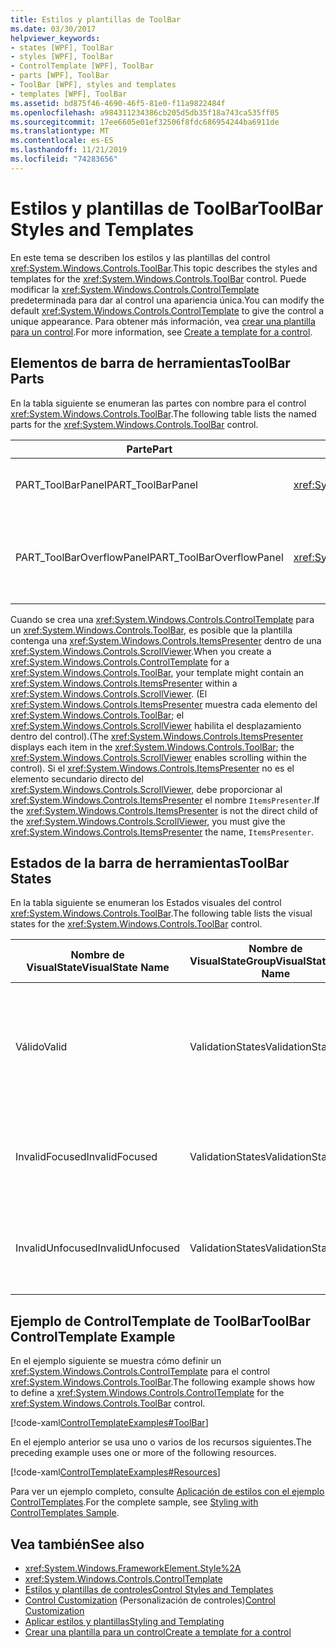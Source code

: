 ```yaml
---
title: Estilos y plantillas de ToolBar
ms.date: 03/30/2017
helpviewer_keywords:
- states [WPF], ToolBar
- styles [WPF], ToolBar
- ControlTemplate [WPF], ToolBar
- parts [WPF], ToolBar
- ToolBar [WPF], styles and templates
- templates [WPF], ToolBar
ms.assetid: bd875f46-4690-46f5-81e0-f11a9822484f
ms.openlocfilehash: a984311234386cb205d5db35f18a743ca535ff05
ms.sourcegitcommit: 17ee6605e01ef32506f8fdc686954244ba6911de
ms.translationtype: MT
ms.contentlocale: es-ES
ms.lasthandoff: 11/21/2019
ms.locfileid: "74283656"
---
```

# <a name="toolbar-styles-and-templates"></a><span data-ttu-id="5d110-102">Estilos y plantillas de ToolBar</span><span class="sxs-lookup"><span data-stu-id="5d110-102">ToolBar Styles and Templates</span></span>
<span data-ttu-id="5d110-103">En este tema se describen los estilos y las plantillas del control <xref:System.Windows.Controls.ToolBar>.</span><span class="sxs-lookup"><span data-stu-id="5d110-103">This topic describes the styles and templates for the <xref:System.Windows.Controls.ToolBar> control.</span></span> <span data-ttu-id="5d110-104">Puede modificar la <xref:System.Windows.Controls.ControlTemplate> predeterminada para dar al control una apariencia única.</span><span class="sxs-lookup"><span data-stu-id="5d110-104">You can modify the default <xref:System.Windows.Controls.ControlTemplate> to give the control a unique appearance.</span></span> <span data-ttu-id="5d110-105">Para obtener más información, vea [crear una plantilla para un control](../../../desktop-wpf/themes/how-to-create-apply-template.md).</span><span class="sxs-lookup"><span data-stu-id="5d110-105">For more information, see [Create a template for a control](../../../desktop-wpf/themes/how-to-create-apply-template.md).</span></span>  
  
## <a name="toolbar-parts"></a><span data-ttu-id="5d110-106">Elementos de barra de herramientas</span><span class="sxs-lookup"><span data-stu-id="5d110-106">ToolBar Parts</span></span>  
 <span data-ttu-id="5d110-107">En la tabla siguiente se enumeran las partes con nombre para el control <xref:System.Windows.Controls.ToolBar>.</span><span class="sxs-lookup"><span data-stu-id="5d110-107">The following table lists the named parts for the <xref:System.Windows.Controls.ToolBar> control.</span></span>  
  
|<span data-ttu-id="5d110-108">Parte</span><span class="sxs-lookup"><span data-stu-id="5d110-108">Part</span></span>|<span data-ttu-id="5d110-109">Tipo</span><span class="sxs-lookup"><span data-stu-id="5d110-109">Type</span></span>|<span data-ttu-id="5d110-110">Descripción</span><span class="sxs-lookup"><span data-stu-id="5d110-110">Description</span></span>|  
|-|-|-|  
|<span data-ttu-id="5d110-111">PART_ToolBarPanel</span><span class="sxs-lookup"><span data-stu-id="5d110-111">PART_ToolBarPanel</span></span>|<xref:System.Windows.Controls.Primitives.ToolBarPanel>|<span data-ttu-id="5d110-112">Objeto que contiene los controles del <xref:System.Windows.Controls.ToolBar>.</span><span class="sxs-lookup"><span data-stu-id="5d110-112">The object that contains the controls on the <xref:System.Windows.Controls.ToolBar>.</span></span>|  
|<span data-ttu-id="5d110-113">PART_ToolBarOverflowPanel</span><span class="sxs-lookup"><span data-stu-id="5d110-113">PART_ToolBarOverflowPanel</span></span>|<xref:System.Windows.Controls.Primitives.ToolBarOverflowPanel>|<span data-ttu-id="5d110-114">Objeto que contiene los controles que se encuentran en el área de desbordamiento del <xref:System.Windows.Controls.ToolBar>.</span><span class="sxs-lookup"><span data-stu-id="5d110-114">The object that contains the controls that are in the overflow area of the <xref:System.Windows.Controls.ToolBar>.</span></span>|  
  
 <span data-ttu-id="5d110-115">Cuando se crea una <xref:System.Windows.Controls.ControlTemplate> para un <xref:System.Windows.Controls.ToolBar>, es posible que la plantilla contenga una <xref:System.Windows.Controls.ItemsPresenter> dentro de una <xref:System.Windows.Controls.ScrollViewer>.</span><span class="sxs-lookup"><span data-stu-id="5d110-115">When you create a <xref:System.Windows.Controls.ControlTemplate> for a <xref:System.Windows.Controls.ToolBar>, your template might contain an <xref:System.Windows.Controls.ItemsPresenter> within a <xref:System.Windows.Controls.ScrollViewer>.</span></span> <span data-ttu-id="5d110-116">(El <xref:System.Windows.Controls.ItemsPresenter> muestra cada elemento del <xref:System.Windows.Controls.ToolBar>; el <xref:System.Windows.Controls.ScrollViewer> habilita el desplazamiento dentro del control).</span><span class="sxs-lookup"><span data-stu-id="5d110-116">(The <xref:System.Windows.Controls.ItemsPresenter> displays each item in the <xref:System.Windows.Controls.ToolBar>; the <xref:System.Windows.Controls.ScrollViewer> enables scrolling within the control).</span></span>  <span data-ttu-id="5d110-117">Si el <xref:System.Windows.Controls.ItemsPresenter> no es el elemento secundario directo del <xref:System.Windows.Controls.ScrollViewer>, debe proporcionar al <xref:System.Windows.Controls.ItemsPresenter> el nombre `ItemsPresenter`.</span><span class="sxs-lookup"><span data-stu-id="5d110-117">If the <xref:System.Windows.Controls.ItemsPresenter> is not the direct child of the <xref:System.Windows.Controls.ScrollViewer>, you must give the <xref:System.Windows.Controls.ItemsPresenter> the name, `ItemsPresenter`.</span></span>  
  
## <a name="toolbar-states"></a><span data-ttu-id="5d110-118">Estados de la barra de herramientas</span><span class="sxs-lookup"><span data-stu-id="5d110-118">ToolBar States</span></span>  
 <span data-ttu-id="5d110-119">En la tabla siguiente se enumeran los Estados visuales del control <xref:System.Windows.Controls.ToolBar>.</span><span class="sxs-lookup"><span data-stu-id="5d110-119">The following table lists the visual states for the <xref:System.Windows.Controls.ToolBar> control.</span></span>  
  
|<span data-ttu-id="5d110-120">Nombre de VisualState</span><span class="sxs-lookup"><span data-stu-id="5d110-120">VisualState Name</span></span>|<span data-ttu-id="5d110-121">Nombre de VisualStateGroup</span><span class="sxs-lookup"><span data-stu-id="5d110-121">VisualStateGroup Name</span></span>|<span data-ttu-id="5d110-122">Descripción</span><span class="sxs-lookup"><span data-stu-id="5d110-122">Description</span></span>|  
|-|-|-|  
|<span data-ttu-id="5d110-123">Válido</span><span class="sxs-lookup"><span data-stu-id="5d110-123">Valid</span></span>|<span data-ttu-id="5d110-124">ValidationStates</span><span class="sxs-lookup"><span data-stu-id="5d110-124">ValidationStates</span></span>|<span data-ttu-id="5d110-125">El control utiliza la clase <xref:System.Windows.Controls.Validation> y la propiedad adjunta <xref:System.Windows.Controls.Validation.HasError%2A?displayProperty=nameWithType> es `false`.</span><span class="sxs-lookup"><span data-stu-id="5d110-125">The control uses the <xref:System.Windows.Controls.Validation> class and the <xref:System.Windows.Controls.Validation.HasError%2A?displayProperty=nameWithType> attached property is `false`.</span></span>|  
|<span data-ttu-id="5d110-126">InvalidFocused</span><span class="sxs-lookup"><span data-stu-id="5d110-126">InvalidFocused</span></span>|<span data-ttu-id="5d110-127">ValidationStates</span><span class="sxs-lookup"><span data-stu-id="5d110-127">ValidationStates</span></span>|<span data-ttu-id="5d110-128">La propiedad adjunta <xref:System.Windows.Controls.Validation.HasError%2A?displayProperty=nameWithType> es `true` tiene el foco.</span><span class="sxs-lookup"><span data-stu-id="5d110-128">The <xref:System.Windows.Controls.Validation.HasError%2A?displayProperty=nameWithType> attached property is `true` has the control has focus.</span></span>|  
|<span data-ttu-id="5d110-129">InvalidUnfocused</span><span class="sxs-lookup"><span data-stu-id="5d110-129">InvalidUnfocused</span></span>|<span data-ttu-id="5d110-130">ValidationStates</span><span class="sxs-lookup"><span data-stu-id="5d110-130">ValidationStates</span></span>|<span data-ttu-id="5d110-131">La propiedad adjunta <xref:System.Windows.Controls.Validation.HasError%2A?displayProperty=nameWithType> es `true` tiene el control no tiene el foco.</span><span class="sxs-lookup"><span data-stu-id="5d110-131">The <xref:System.Windows.Controls.Validation.HasError%2A?displayProperty=nameWithType> attached property is `true` has the control does not have focus.</span></span>|  
  
## <a name="toolbar-controltemplate-example"></a><span data-ttu-id="5d110-132">Ejemplo de ControlTemplate de ToolBar</span><span class="sxs-lookup"><span data-stu-id="5d110-132">ToolBar ControlTemplate Example</span></span>  
 <span data-ttu-id="5d110-133">En el ejemplo siguiente se muestra cómo definir un <xref:System.Windows.Controls.ControlTemplate> para el control <xref:System.Windows.Controls.ToolBar>.</span><span class="sxs-lookup"><span data-stu-id="5d110-133">The following example shows how to define a <xref:System.Windows.Controls.ControlTemplate> for the <xref:System.Windows.Controls.ToolBar> control.</span></span>  
  
 [!code-xaml[ControlTemplateExamples#ToolBar](~/samples/snippets/csharp/VS_Snippets_Wpf/ControlTemplateExamples/CS/resources/toolbar.xaml#toolbar)]  
  
 <span data-ttu-id="5d110-134">En el ejemplo anterior se usa uno o varios de los recursos siguientes.</span><span class="sxs-lookup"><span data-stu-id="5d110-134">The preceding example uses one or more of the following resources.</span></span>  
  
 [!code-xaml[ControlTemplateExamples#Resources](~/samples/snippets/csharp/VS_Snippets_Wpf/ControlTemplateExamples/CS/resources/shared.xaml#resources)]  
  
 <span data-ttu-id="5d110-135">Para ver un ejemplo completo, consulte [Aplicación de estilos con el ejemplo ControlTemplates](https://github.com/Microsoft/WPF-Samples/tree/master/Styles%20&%20Templates/IntroToStylingAndTemplating).</span><span class="sxs-lookup"><span data-stu-id="5d110-135">For the complete sample, see [Styling with ControlTemplates Sample](https://github.com/Microsoft/WPF-Samples/tree/master/Styles%20&%20Templates/IntroToStylingAndTemplating).</span></span>  
  
## <a name="see-also"></a><span data-ttu-id="5d110-136">Vea también</span><span class="sxs-lookup"><span data-stu-id="5d110-136">See also</span></span>

- <xref:System.Windows.FrameworkElement.Style%2A>
- <xref:System.Windows.Controls.ControlTemplate>
- [<span data-ttu-id="5d110-137">Estilos y plantillas de controles</span><span class="sxs-lookup"><span data-stu-id="5d110-137">Control Styles and Templates</span></span>](control-styles-and-templates.md)
- <span data-ttu-id="5d110-138">[Control Customization](control-customization.md) (Personalización de controles)</span><span class="sxs-lookup"><span data-stu-id="5d110-138">[Control Customization](control-customization.md)</span></span>
- [<span data-ttu-id="5d110-139">Aplicar estilos y plantillas</span><span class="sxs-lookup"><span data-stu-id="5d110-139">Styling and Templating</span></span>](../../../desktop-wpf/fundamentals/styles-templates-overview.md)
- [<span data-ttu-id="5d110-140">Crear una plantilla para un control</span><span class="sxs-lookup"><span data-stu-id="5d110-140">Create a template for a control</span></span>](../../../desktop-wpf/themes/how-to-create-apply-template.md)
